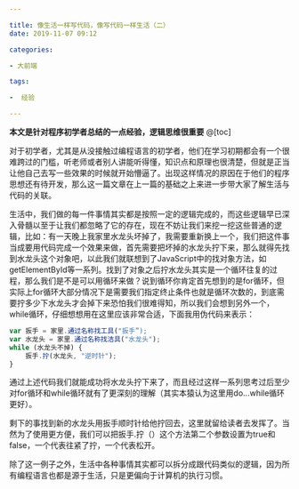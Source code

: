 ```yaml
---

title: 像生活一样写代码，像写代码一样生活（二）
date: 2019-11-07 09:12

categories:

- 大前端

tags:

-  经验

---
```


**本文是针对程序初学者总结的一点经验，逻辑思维很重要**
@[toc]
<br>

对于初学者，尤其是从没接触过编程语言的初学者，他们在学习初期都会有一个很难跨过的门槛，听老师或者别人讲能听得懂，知识点和原理也很清楚，但就是正当让他自己去写一些效果的时候就开始懵逼了。出现这样情况的原因在于他们的程序思想还有待开发，那么这一篇文章在上一篇的基础之上来进一步带大家了解生活与代码的关联。

生活中，我们做的每一件事情其实都是按照一定的逻辑完成的，而这些逻辑早已深入骨髓以至于让我们都忽略了它的存在，现在不妨让我们来挖一挖这些普通的逻辑，比如：有一天晚上我家里水龙头坏掉了，我需要重新换上一个，我们把这件事当成要用代码完成一个效果来做，首先需要把坏掉的水龙头拧下来，那么就得先找到水龙头这个对象吧，以此我们就联想到了JavaScript中的找对象方法，如getElementById等一系列。找到了对象之后拧水龙头其实是一个循环往复的过程，那么我们是不是可以用循环来做？说到循环你肯定首先想到的是for循环，但实际上for循环大部分情况下是需要我们指定终止条件也就是循环次数的，到底需要拧多少下水龙头才会掉下来恐怕我们很难得知，所以我们会想到另外一个，while循环，仔细想想用在这里应该非常合适，下面我用伪代码来表示： 

```javascript
var 扳手 = 家里.通过名称找工具("扳手”);
var 水龙头 = 家里.通过名称找洁具("水龙头");
while (水龙头不掉) {
    扳手.拧(水龙头, "逆时针");
}
```

通过上述代码我们就能成功将水龙头拧下来了，而且经过这样一系列思考过后至少对for循环和while循环就有了更深刻的理解（其实本猿认为这里用do...while循环更好）。

剩下的事找到新的水龙头用扳手顺时针给他拧回去，这里就留给读者去发挥了。当然为了使用更方便，我们可以把扳手.拧（）这个方法第二个参数设置为true和false，一个代表往紧了拧，一个代表松开。

除了这一例子之外，生活中各种事情其实都可以拆分成跟代码类似的逻辑，因为所有编程语言也都是源于生活，只是更偏向于计算机的执行习惯。